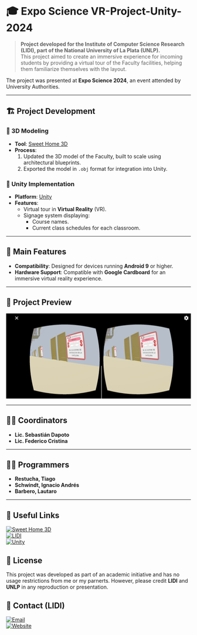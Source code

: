 # 🎓 Expo Science VR-Project-Unity-2024

> **Project developed for the Institute of Computer Science Research (LIDI), part of the National University of La Plata (UNLP).**  
This project aimed to create an immersive experience for incoming students by providing a virtual tour of the Faculty facilities, helping them familiarize themselves with the layout.

The project was presented at **Expo Science 2024**, an event attended by University Authorities.

---

## 🏗️ Project Development

### 🔹 3D Modeling
- **Tool**: [Sweet Home 3D](https://www.sweethome3d.com/)  
- **Process**:  
   1. Updated the 3D model of the Faculty, built to scale using architectural blueprints.  
   2. Exported the model in `.obj` format for integration into Unity.  

### 🔹 Unity Implementation
- **Platform**: [Unity](https://unity.com/)  
- **Features**:
   - Virtual tour in **Virtual Reality** (VR).  
   - Signage system displaying:
     - Course names.
     - Current class schedules for each classroom.

---

## 🌟 Main Features

- **Compatibility**: Designed for devices running **Android 9** or higher.  
- **Hardware Support**: Compatible with **Google Cardboard** for an immersive virtual reality experience.

---

## 📸 Project Preview

<img src="Image.png" alt="Screenshot of the virtual tour" />

---


## 👨‍🏫 Coordinators

- **Lic. Sebastián Dapoto**  
- **Lic. Federico Cristina**

---

## 👩‍💻 Programmers

- **Restucha, Tiago**  
- **Schwindt, Ignacio Andrés**  
- **Barbero, Lautaro**

---

## 🔗 Useful Links

[![Sweet Home 3D](https://img.shields.io/badge/Sweet%20Home%203D-Website-blue)](https://www.sweethome3d.com/)  
[![LIDI](https://img.shields.io/badge/LIDI-Projects-green)](https://weblidi.info.unlp.edu.ar/proyectos/proyectos-de-innovacion-con-alumnos-y-extension/)  
[![Unity](https://img.shields.io/badge/Unity-Website-red)](https://unity.com/)  


## 📜 License

This project was developed as part of an academic initiative and has no usage restrictions from me or my parnerts. However, please credit **LIDI** and **UNLP** in any reproduction or presentation.



## 💬 Contact (LIDI)

[![Email](https://img.shields.io/badge/Email-info@lidi.unlp.edu.ar-blue?style=for-the-badge&logo=gmail&logoColor=white)](mailto:info@lidi.unlp.edu.ar)  
[![Website](https://img.shields.io/badge/Visit-LIDI%20Website-green?style=for-the-badge&logo=google-chrome&logoColor=white)](https://weblidi.info.unlp.edu.ar/)  






 

